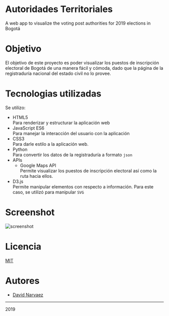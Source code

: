# Autoridades Territoriales
A web app to visualize the voting post authorities for 2019 elections in Bogotá

# Objetivo
El objetivo de este proyecto es poder visualizar los puestos de inscripción electoral de Bogotá de una manera fácil y cómoda, dado que la página de la registraduría nacional del estado civil no lo provee.

# Tecnologias utilizadas
Se utilizo:
* HTML5  
  Para renderizar y estructurar la aplicación web
* JavaScript ES6  
  Para manejar la interacción del usuario con la aplicación
* CSS3  
  Para darle estilo a la aplicación web.
* Python  
  Para convertir los datos de la registraduría a formato `json`
* APIs
  * Google Maps API  
    Permite visualizar los puestos de inscripción electoral así como la ruta hacia ellos.
* D3.js  
  Permite manipular elementos con respecto a información. Para este caso, se utilizó para manipular `SVG`

# Screenshot
![screenshot](https://raw.githubusercontent.com/dnarvaez27/autoridades-territoriales/master/screenshot.jpg)

# Licencia
[MIT](https://github.com/dnarvaez27/autoridades-territoriales/blob/master/LICENSE)

# Autores
* [David Narvaez](https://dnarvaez27.github.io)

____
2019
